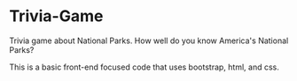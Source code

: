 # Trivia-Game
Trivia game about National Parks.  How well do you know America's National Parks? 

This is a basic front-end focused code that uses bootstrap, html, and css.
